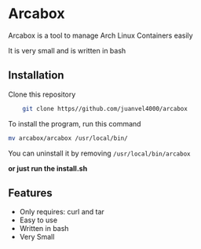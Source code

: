 
# Arcabox

Arcabox is a tool to manage Arch Linux Containers easily

It is very small and is written in bash




## Installation

Clone this repository

```bash
    git clone https//github.com/juanvel4000/arcabox
```
To install the program, run this command
```bash
mv arcabox/arcabox /usr/local/bin/
```
You can uninstall it by removing ```/usr/local/bin/arcabox```

**or just run the install.sh**
## Features

- Only requires: curl and tar
- Easy to use
- Written in bash
- Very Small


